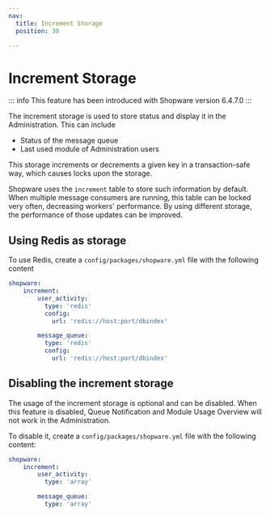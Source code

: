 ```yaml
---
nav:
  title: Increment Storage
  position: 30

---
```


# Increment Storage

::: info
This feature has been introduced with Shopware version 6.4.7.0
:::

The increment storage is used to store status and display it in the Administration. This can include

* Status of the message queue
* Last used module of Administration users

This storage increments or decrements a given key in a transaction-safe way, which causes locks upon the storage.

Shopware uses the `increment` table to store such information by default. When multiple message consumers are running, this table can be locked very often, decreasing workers' performance. By using different storage, the performance of those updates can be improved.

## Using Redis as storage

To use Redis, create a `config/packages/shopware.yml` file with the following content

```yaml
shopware:
    increment:
        user_activity:
          type: 'redis'
          config:
            url: 'redis://host:port/dbindex'

        message_queue:
          type: 'redis'
          config:
            url: 'redis://host:port/dbindex'
```

## Disabling the increment storage

The usage of the increment storage is optional and can be disabled. When this feature is disabled, Queue Notification and Module Usage Overview will not work in the Administration.

To disable it, create a `config/packages/shopware.yml` file with the following content:

```yaml
shopware:
    increment:
        user_activity:
          type: 'array'

        message_queue:
          type: 'array'
```
